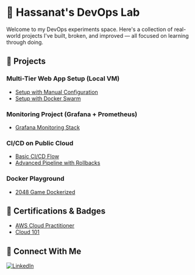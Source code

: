 
# 🧪 Hassanat's DevOps Lab

Welcome to my DevOps experiments space. Here's a collection of real-world projects I've built, broken, and improved — all focused on learning through doing.

## 🚀 Projects

### Multi-Tier Web App Setup (Local VM)
- [Setup with Manual Configuration](https://github.com/Balthazar234/Project_2)
- [Setup with Docker Swarm](https://github.com/Balthazar234/web_appDocker_Swarm)

### Monitoring Project (Grafana + Prometheus)
- [Grafana Monitoring Stack](https://github.com/Balthazar234/Monitoring_1)

### CI/CD on Public Cloud
- [Basic CI/CD Flow](https://github.com/Balthazar234/Project_1)
- [Advanced Pipeline with Rollbacks](https://github.com/Balthazar234/Project_3)

### Docker Playground
- [2048 Game Dockerized](https://github.com/Balthazar234/2048-Game)

## 🏅 Certifications & Badges
- [AWS Cloud Practitioner](https://www.credly.com/badges/aec3f5e8-41b5-4a4b-85d0-e94f4cf728ed)
- [Cloud 101](https://www.credly.com/earner/earned/badge/7eb9e9d0-4cef-4970-b101-cb6fc0de3ecb)

## 🤝 Connect With Me

[![LinkedIn](https://img.shields.io/badge/LinkedIn-blue?style=flat&logo=linkedin)](https://www.linkedin.com/in/hassan-hussain-31597421b/)
